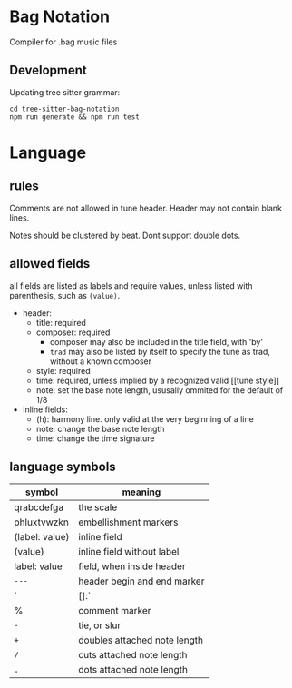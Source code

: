 # Bag Notation

Compiler for .bag music files 

## Development

Updating tree sitter grammar: 
```
cd tree-sitter-bag-notation
npm run generate && npm run test
```

# Language

## rules

Comments are not allowed in tune header.
Header may not contain blank lines. 

Notes should be clustered by beat.
Dont support double dots.

## allowed fields

all fields are listed as labels and require values, unless listed with parenthesis, such as `(value)`.

- header:
  - title: required
  - composer: required
    - composer may also be included in the title field, with 'by'
    - `trad` may also be listed by itself to specify the tune as trad, without a known composer
  - style: required
  - time: required, unless implied by a recognized valid [[tune style]]
  - note: set the base note length, ususally ommited for the default of 1/8
- inline fields:
  - (h): harmony line. only valid at the very beginning of a line
  - note: change the base note length
  - time: change the time signature
  
  
## language symbols

symbol | meaning
|---|---|
qrabcdefga | the scale
phluxtvwzkn | embellishment markers
(label: value) | inline field
(value) | inline field without label
label: value | field, when inside header
`---` | header begin and end marker
`|[]:` | barline
% | comment marker
`-` | tie, or slur
`+` | doubles attached note length
`/` | cuts attached note length
`.` | dots attached note length

